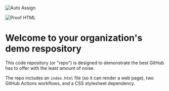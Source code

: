 ![Auto Assign](https://github.com/dev-nckh/demo-repository/actions/workflows/auto-assign.yml/badge.svg)

![Proof HTML](https://github.com/dev-nckh/demo-repository/actions/workflows/proof-html.yml/badge.svg)

# Welcome to your organization's demo respository
This code repository (or "repo") is designed to demonstrate the best GitHub has to offer with the least amount of noise.

The repo includes an `index.html` file (so it can render a web page), two GitHub Actions workflows, and a CSS stylesheet dependency.
